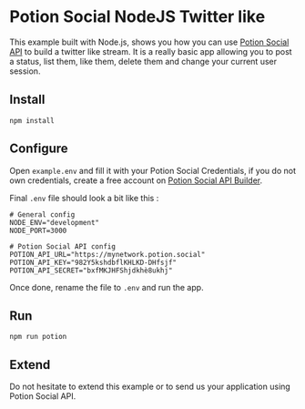 # Potion Social NodeJS Twitter like

This example built with Node.js, shows you how you can use [Potion Social API](https://potion.social/ "Potion Social API") to build a twitter like stream. It is a really basic app allowing you to post a status, list them, like them, delete them and change your current user session.

## Install

`npm install`

## Configure

Open `example.env` and fill it with your Potion Social Credentials, if you do not own credentials, create a free account on [Potion Social API Builder](https://api.potion.social/ "Potion Social API Builder").

Final `.env` file should look a bit like this :

```
# General config
NODE_ENV="development"
NODE_PORT=3000

# Potion Social API config
POTION_API_URL="https://mynetwork.potion.social"
POTION_API_KEY="982Y5kshdbflKHLKD-DHfsjf"
POTION_API_SECRET="bxfMKJHFShjdkhè8ukhj"
```

Once done, rename the file to `.env` and run the app.

## Run

`npm run potion`

## Extend

Do not hesitate to extend this example or to send us your application using Potion Social API.
